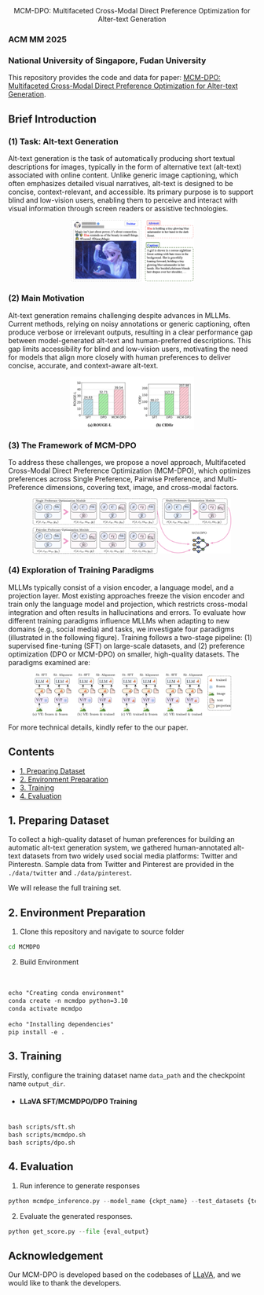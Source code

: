 
<div align="center">
MCM-DPO: Multifaceted Cross-Modal Direct Preference Optimization for Alter-text Generation
 </div>   

<div align="left">

### ACM MM 2025

### National University of Singapore, Fudan University

This repository provides the code and data for paper: [MCM-DPO: Multifaceted Cross-Modal Direct Preference Optimization for Alter-text Generation](https://arxiv.org/pdf/2510.00647). 


</div>



## Brief Introduction 
### (1) Task: Alt-text Generation

Alt-text generation is the task of automatically producing short textual descriptions for images, typically in the form of alternative text (alt-text) associated with online content. Unlike generic image captioning, which often emphasizes detailed visual narratives, alt-text is designed to be concise, context-relevant, and accessible. Its primary purpose is to support blind and low-vision users, enabling them to perceive and interact with visual information through screen readers or assistive technologies.

<p align="center" width="100%">
<a target="_blank"><img src="./images/example.png" alt="example" style="width: 50%; min-width: 200px; display: block; margin: auto;"></a>
</p>

### (2) Main Motivation

Alt-text generation remains challenging despite advances in MLLMs. Current methods, relying on noisy annotations or generic captioning, often produce verbose or irrelevant outputs, resulting in a clear performance gap between model-generated alt-text and human-preferred descriptions. This gap limits accessibility for blind and low-vision users, motivating the need for models that align more closely with human preferences to deliver concise, accurate, and context-aware alt-text.


<p align="center" width="100%">
<a target="_blank"><img src="./images/performance_gap.png" alt="performance_gap" style="width: 50%; min-width: 200px; display: block; margin: auto;"></a>
</p>

 <!-- ![framework](./images/performance_gap.png) -->

### (3) The Framework of MCM-DPO
To address these challenges, we propose a novel approach, Multifaceted Cross-Modal Direct Preference Optimization (MCM-DPO), which optimizes preferences across Single Preference, Pairwise Preference, and Multi-Preference dimensions, covering text, image, and cross-modal factors.  

<p align="center" width="100%">
<a target="_blank"><img src="./images/framework.png" alt="framework" style="width: 80%; min-width: 200px; display: block; margin: auto;"></a>
</p>



### (4) Exploration of Training Paradigms

MLLMs typically consist of a vision encoder, a language model, and a projection layer. Most existing approaches freeze the vision encoder and train only the language model and projection, which restricts cross-modal integration and often results in hallucinations and errors. To evaluate how different training paradigms influence MLLMs when adapting to new domains (e.g., social media) and tasks, we investigate four paradigms (illustrated in the following figure). Training follows a two-stage pipeline: (1) supervised fine-tuning (SFT) on large-scale datasets, and (2) preference optimization (DPO or MCM-DPO) on smaller, high-quality datasets. The paradigms examined are:


<p align="center" width="100%">
<a target="_blank"><img src="./images/paradigm.png" alt="paradigm" style="width: 80%; min-width: 200px; display: block; margin: auto;"></a>
</p>
 <!-- ![framework](./images/paradigm.png) -->

For more technical details, kindly refer to the our paper.

## Contents
- [1. Preparing Dataset](#data)
- [2. Environment Preparation](#install)
- [3. Training](#training)
- [4. Evaluation](#evaluation)


## 1. Preparing Dataset

To collect a high-quality dataset of human preferences for building an automatic alt-text generation system, we gathered human-annotated alt-text datasets from two widely used social media platforms: Twitter and Pinterestn. 
Sample data from Twitter and Pinterest are provided in the `./data/twitter` and  `./data/pinterest`.

We will release the full training set.




## 2. Environment Preparation

1. Clone this repository and navigate to source folder
```bash
cd MCMDPO
```

2. Build Environment 


```Shell


echo "Creating conda environment"
conda create -n mcmdpo python=3.10
conda activate mcmdpo

echo "Installing dependencies"
pip install -e .
```


## 3. Training
Firstly, configure the training dataset name `data_path` and the checkpoint name `output_dir`.

* #### LLaVA SFT/MCMDPO/DPO Training
```Shell

bash scripts/sft.sh
bash scripts/mcmdpo.sh
bash scripts/dpo.sh
```


## 4. Evaluation

1. Run inference to generate responses

```py
python mcmdpo_inference.py --model_name {ckpt_name} --test_datasets {test_datasets} --eval_output {eval_output} 
```


2. Evaluate the generated responses.

```py
python get_score.py --file {eval_output}
```


## Acknowledgement

Our MCM-DPO is developed based on the codebases of [LLaVA](https://github.com/haotian-liu/LLaVA), and we would like to thank the developers.